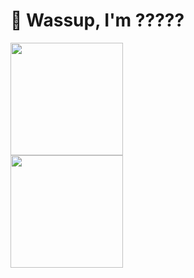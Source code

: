 # 👋 Wassup, I'm ?????
<div>
  <a>
  <img height="180em" src="https://github-readme-stats.vercel.app/api?username=innerconnnnect&show_icons=true&theme=transparent"/>
</div>
  <a>
    <div>
      <img height="180em" src="https://github-readme-stats.vercel.app/api/top-langs/?username=innerconnnnect&layout=compact&theme=transparent"/>
    </div>
<div style="display: inline_block"><br>
</div>

